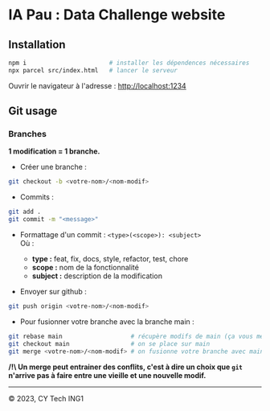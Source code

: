 # IA Pau : Data Challenge website

## Installation

```bash
npm i                       # installer les dépendences nécessaires
npx parcel src/index.html   # lancer le serveur
```
  
Ouvrir le navigateur à l'adresse : [http://localhost:1234](http://localhost:1234)

## Git usage

### Branches 

**1 modification = 1 branche.**
  
- Créer une branche : 
```bash
git checkout -b <votre-nom>/<nom-modif>
```
  
- Commits :
```bash
git add .
git commit -m "<message>"
```  
- Formattage d'un commit : ```<type>(<scope>): <subject>```  
Où :
  - **type :** feat, fix, docs, style, refactor, test, chore
  - **scope :** nom de la fonctionnalité
  - **subject :** description de la modification

- Envoyer sur github : 
```bash
git push origin <votre-nom>/<nom-modif>
```

- Pour fusionner votre branche avec la branche main : 
```bash
git rebase main                   # récupère modifs de main (ça vous met à jour)
git checkout main                 # on se place sur main
git merge <votre-nom>/<nom-modif> # on fusionne votre branche avec main
```
**/!\ Un merge peut entrainer des conflits, c'est à dire un choix que ```git``` n'arrive pas à faire entre une vieille et une nouvelle modif.**

---

© 2023, CY Tech ING1